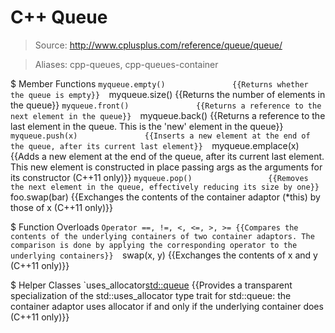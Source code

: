 # C++ Queue

> Source: http://www.cplusplus.com/reference/queue/queue/

> Aliases: cpp-queues, cpp-queues-container

$ Member Functions
    `myqueue.empty()               {{Returns whether the queue is empty}} 
    `myqueue.size()                {{Returns the number of elements in the queue}} 
    `myqueue.front()               {{Returns a reference to the next element in the queue}} 
    `myqueue.back()                {{Returns a reference to the last element in the queue. This is the 'new' element in the queue}} 
    `myqueue.push(x)               {{Inserts a new element at the end of the queue, after its current last element}} 
    `myqueue.emplace(x)            {{Adds a new element at the end of the queue, after its current last element. This new element is constructed in place passing args as the arguments for its constructor (C++11 only)}} 
    `myqueue.pop()                 {{Removes the next element in the queue, effectively reducing its size by one}} 
    `foo.swap(bar)                 {{Exchanges the contents of the container adaptor (*this) by those of x (C++11 only)}} 

$ Function Overloads
    `Operator ==, !=, <, <=, >, >= {{Compares the contents of the underlying containers of two container adaptors. The comparison is done by applying the corresponding operator to the underlying containers}} 
    `swap(x, y)                    {{Exchanges the contents of x and y (C++11 only)}} 

$ Helper Classes
    `uses_allocator<std::queue>    {{Provides a transparent specialization of the std::uses_allocator type trait for std::queue: the container adaptor uses allocator if and only if the underlying container does (C++11 only)}} 

